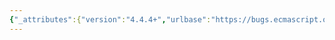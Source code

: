 ```yaml
---
{"_attributes":{"version":"4.4.4+","urlbase":"https://bugs.ecmascript.org/","maintainer":"dherman@mozilla.com"},"bug":{"bug_id":4544,"creation_ts":"2015-10-08 09:58:00 -0700","short_desc":"22.2.1.5: Handle negative zero byteOffset","delta_ts":"2015-10-26 12:51:36 -0700","product":"ECMA-262 Edition 6","component":"technical issues","version":"unspecified","rep_platform":"All","op_sys":"All","bug_status":"RESOLVED","resolution":"FIXED","priority":"Normal","bug_severity":"normal","everconfirmed":true,"reporter":{"uid":"andrebargull","name":"André Bargull"},"assigned_to":{"uid":"allen","name":"Allen Wirfs-Brock"},"cc":"brterlso","long_desc":[{"commentid":14799,"comment_count":0,"who":{"uid":"andrebargull","name":"André Bargull"},"bug_when":"2015-10-08 09:58:47 -0700","thetext":"22.2.1.5 %TypedArray% ( buffer [ , byteOffset [ , length ] ] )\n\nAdd after step 9:\n---\nIf offset is -0, let offset be +0.\n---\n\nThis avoids using a double for the internal representation of typed array's [[ByteOffset]] slot. Implementations tested (Edge, SM, JSC, V8, Nashorn) already convert -0 to +0."},{"commentid":14877,"comment_count":1,"who":{"uid":"brterlso","name":"Brian Terlson"},"bug_when":"2015-10-26 12:51:36 -0700","thetext":"Fixed in ES2016 Draft (2d1ed20)."}]}}
---
```

